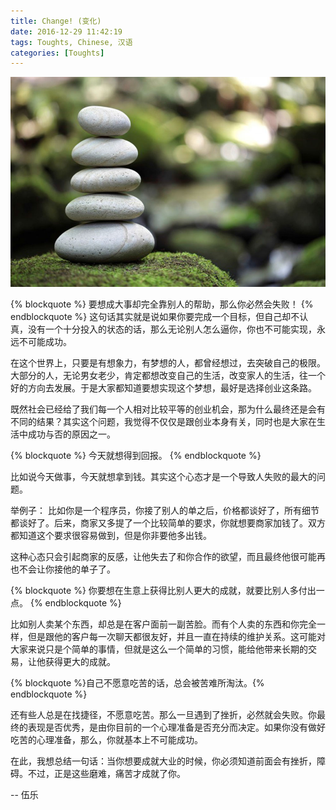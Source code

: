 ```yaml
---
title: Change! (变化)
date: 2016-12-29 11:42:19
tags: Toughts, Chinese, 汉语
categories: [Toughts]
---
```


![](/images/zen-rock.jpg)

{% blockquote %}
要想成大事却完全靠别人的帮助，那么你必然会失败！
{% endblockquote %}
这句话其实就是说如果你要完成一个目标，但自己却不认真，没有一个十分投入的状态的话，那么无论别人怎么逼你，你也不可能实现，永远不可能成功。

在这个世界上，只要是有想象力，有梦想的人，都曾经想过，去突破自己的极限。大部分的人，无论男女老少，肯定都想改变自己的生活，改变家人的生活，往一个好的方向去发展。于是大家都知道要想实现这个梦想，最好是选择创业这条路。

既然社会已经给了我们每一个人相对比较平等的创业机会，那为什么最终还是会有不同的结果？其实这个问题，我觉得不仅仅是跟创业本身有关，同时也是大家在生活中成功与否的原因之一。

{% blockquote %}
今天就想得到回报。
{% endblockquote %}


比如说今天做事，今天就想拿到钱。其实这个心态才是一个导致人失败的最大的问题。

举例子：
		比如你是一个程序员，你接了别人的单之后，价格都谈好了，所有细节都谈好了。后来，商家又多提了一个比较简单的要求，你就想要商家加钱了。双方都知道这个要求很容易做到，但是你非要他多出钱。

这种心态只会引起商家的反感，让他失去了和你合作的欲望，而且最终他很可能再也不会让你接他的单子了。

{% blockquote %}
你要想在生意上获得比别人更大的成就，就要比别人多付出一点。
{% endblockquote %}

比如别人卖某个东西，却总是在客户面前一副苦脸。而有个人卖的东西和你完全一样，但是跟他的客户每一次聊天都很友好，并且一直在持续的维护关系。这可能对大家来说只是个简单的事情，但就是这么一个简单的习惯，能给他带来长期的交易，让他获得更大的成就。

{% blockquote %}自己不愿意吃苦的话，总会被苦难所淘汰。{% endblockquote %}

还有些人总是在找捷径，不愿意吃苦。那么一旦遇到了挫折，必然就会失败。你最终的表现是否优秀，是由你目前的一个心理准备是否充分而决定。如果你没有做好吃苦的心理准备，那么，你就基本上不可能成功。

在此，我想总结一句话：当你想要成就大业的时候，你必须知道前面会有挫折，障碍。不过，正是这些磨难，痛苦才成就了你。

-- 伍乐


